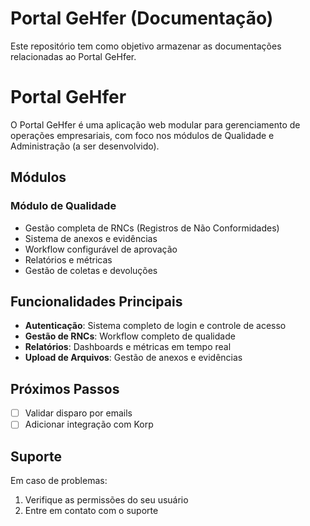 # Portal GeHfer (Documentação)
Este repositório tem como objetivo armazenar as documentações relacionadas ao Portal GeHfer.
# Portal GeHfer
O Portal GeHfer é uma aplicação web modular para gerenciamento de operações empresariais, com foco nos módulos de Qualidade e Administração (a ser desenvolvido).
## Módulos
### Módulo de Qualidade
- Gestão completa de RNCs (Registros de Não Conformidades)
- Sistema de anexos e evidências
- Workflow configurável de aprovação
- Relatórios e métricas
- Gestão de coletas e devoluções
## Funcionalidades Principais
- **Autenticação**: Sistema completo de login e controle de acesso
- **Gestão de RNCs**: Workflow completo de qualidade
- **Relatórios**: Dashboards e métricas em tempo real
- **Upload de Arquivos**: Gestão de anexos e evidências
## Próximos Passos
- [ ] Validar disparo por emails
- [ ] Adicionar integração com Korp
## Suporte
Em caso de problemas:
1. Verifique as permissões do seu usuário
2. Entre em contato com o suporte
